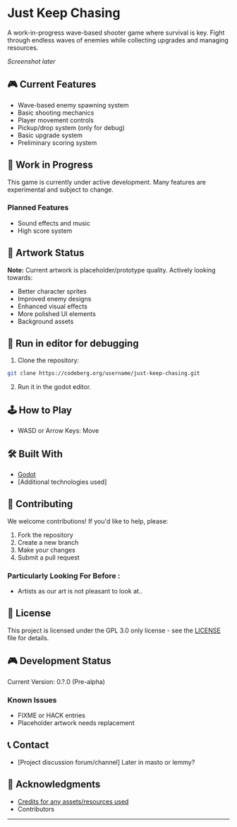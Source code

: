 # Just Keep Chasing

A work-in-progress wave-based shooter game where survival is key. Fight through endless waves of enemies while collecting upgrades and managing resources.

*Screenshot later*

## 🎮 Current Features

- Wave-based enemy spawning system
- Basic shooting mechanics
- Player movement controls
- Pickup/drop system (only for debug)
- Basic upgrade system
- Preliminary scoring system

## 🚧 Work in Progress

This game is currently under active development. Many features are experimental and subject to change.

### Planned Features
- Sound effects and music
- High score system

## 🎨 Artwork Status

**Note:** Current artwork is placeholder/prototype quality. Actively looking towards:
- Better character sprites
- Improved enemy designs
- Enhanced visual effects
- More polished UI elements
- Background assets

## 🔧 Run in editor for debugging

1. Clone the repository:
```bash
git clone https://codeberg.org/username/just-keep-chasing.git
```

2. Run it in the godot editor.


## 🕹️ How to Play

- WASD or Arrow Keys: Move


## 🛠️ Built With

- [Godot](https://godotengine.org/)
- [Additional technologies used]

## 👥 Contributing

We welcome contributions! If you'd like to help, please:

1. Fork the repository
2. Create a new branch
3. Make your changes
4. Submit a pull request

### Particularly Looking For Before :
- Artists as our art is not pleasant to look at..


## 📝 License

This project is licensed under the GPL 3.0 only license - see the [LICENSE](LICENSE) file for details.

## 🎮 Development Status

Current Version: 0.?.0 (Pre-alpha)

### Known Issues
- FIXME or HACK entries
- Placeholder artwork needs replacement

## 📞 Contact

- [Project discussion forum/channel] Later in masto or lemmy?

## 🙏 Acknowledgments

- [Credits for any assets/resources used](credits.md)
- Contributors

---
